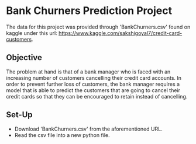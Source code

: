 # Bank Churners Prediction Project
The data for this project was provided through 'BankChurners.csv' found on kaggle under this url: https://www.kaggle.com/sakshigoyal7/credit-card-customers.

## Objective
The problem at hand is that of a bank manager who is faced with an increasing number of customers cancelling their credit card accounts. In order to prevent further loss of customers, the bank manager requires a model that is able to predict the customers that are going to cancel their credit cards so that they can be encouraged to retain instead of cancelling. 

## Set-Up
- Download 'BankChurners.csv' from the aforementioned URL.
- Read the csv file into a new python file.
